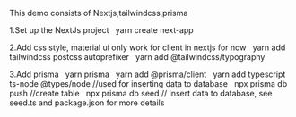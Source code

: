 This demo consists of Nextjs,tailwindcss,prisma

1.Set up the NextJs project
&nbsp;&nbsp;yarn create next-app

2.Add css style, material ui only work for client in nextjs for now
&nbsp;&nbsp;yarn add tailwindcss postcss autoprefixer
&nbsp;&nbsp;yarn add @tailwindcss/typography

3.Add prisma
&nbsp;&nbsp;yarn prisma
&nbsp;&nbsp;yarn add @prisma/client
&nbsp;&nbsp;yarn add typescript ts-node @types/node //used for inserting data to database
&nbsp;&nbsp;npx prisma db push //create table
&nbsp;&nbsp;npx prisma db seed // insert data to database, see seed.ts and package.json for more details
